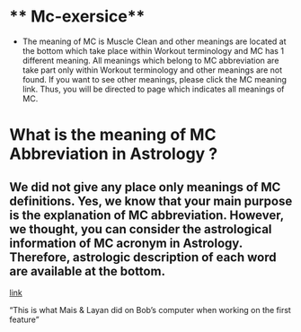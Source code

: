 # ** Mc-exersice**

- The meaning of MC is Muscle Clean and other meanings are located at the bottom which take place within Workout terminology and MC has 1 different meaning. All meanings which belong to MC abbreviation are take part only within Workout terminology and other meanings are not found. If you want to see other meanings, please click the MC meaning link. Thus, you will be directed to page which indicates all meanings of MC.

<!-- Nour & Sara from Nour Laptop -->
<!-- Unless there are 1 different meanings MC abbreviation at the bottom, please search again by typing question structures such as “what does MC mean in Workout, the meaning of MC in Workout”. Besides, you can search by typing MC in the search box which is found our website.* -->

# What is the meaning of MC Abbreviation in Astrology ?

## We did not give any place only meanings of MC definitions. Yes, we know that your main purpose is the explanation of MC abbreviation. However, we thought, you can consider the astrological information of MC acronym in Astrology. Therefore, astrologic description of each word are available at the bottom.

[link](https://acronym24.com/mc-meaning-in-workout/)

“This is what Mais & Layan did on Bob’s computer when working on the first feature”